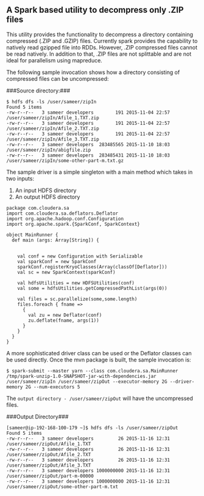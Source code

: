 ## A Spark based utility to decompress only .ZIP  files ##

This utility provides the functionality to decompress a directory containing compressed (.ZIP and .GZIP) files. Currently spark
provides the capability to natively read gzipped file into RDDs. However, .ZIP compressed files cannot be read natively. In addition to that,
.ZIP files are not splittable and are not ideal for parallelism using mapreduce.

The following sample invocation shows how a directory consisting of compressed files can be uncompressed:

###Source directory:###

    $ hdfs dfs -ls /user/sameer/zipIn
    Found 5 items
    -rw-r--r--   3 sameer developers        191 2015-11-04 22:57 /user/sameer/zipIn/Afile_1.TXT.zip
    -rw-r--r--   3 sameer developers        191 2015-11-04 22:57 /user/sameer/zipIn/Afile_2.TXT.zip
    -rw-r--r--   3 sameer developers        191 2015-11-04 22:57 /user/sameer/zipIn/Afile_3.TXT.zip
    -rw-r--r--   3 sameer developers  283485565 2015-11-10 18:03 /user/sameer/zipIn/abigfile.zip
    -rw-r--r--   3 sameer developers  283485431 2015-11-10 18:03 /user/sameer/zipIn/some-other-part-m.txt.gz

The sample driver is a simple singleton with a main method which takes in two inputs:
  1. An input HDFS directory
  2. An output HDFS directory

```
package com.cloudera.sa
import com.cloudera.sa.deflators.Deflator
import org.apache.hadoop.conf.Configuration
import org.apache.spark.{SparkConf, SparkContext}

object MainRunner {
  def main (args: Array[String]) {


    val conf = new Configuration with Serializable
    val sparkConf = new SparkConf
    sparkConf.registerKryoClasses(Array(classOf[Deflator]))
    val sc = new SparkContext(sparkConf)

    val hdfsUtilities = new HDFSUtilities(conf)
    val some = hdfsUtilities.getCompressedPathList(args(0))

    val files = sc.parallelize(some,some.length)
    files.foreach { fname =>
      {
        val zu = new Deflator(conf)
        zu.deflate(fname, args(1))
      }
    }
  }
}
```

A more sophisticated driver class can be used or the Deflator classes can be used directly.
Once the mvn package is built, the sample invocation is:

```
$ spark-submit --master yarn --class com.cloudera.sa.MainRunner /tmp/spark-unzip-1.0-SNAPSHOT-jar-with-dependencies.jar /user/sameer/zipIn /user/sameer/zipOut --executor-memory 2G --driver-memory 2G --num-executors 5
```

The `output directory - /user/sameer/zipOut` will have the uncompressed files.

###Output Directory###
```
[sameer@ip-192-168-100-179 ~]$ hdfs dfs -ls /user/sameer/zipOut
Found 5 items
-rw-r--r--   3 sameer developers         26 2015-11-16 12:31 /user/sameer/zipOut/Afile_1.TXT
-rw-r--r--   3 sameer developers         26 2015-11-16 12:31 /user/sameer/zipOut/Afile_2.TXT
-rw-r--r--   3 sameer developers         26 2015-11-16 12:31 /user/sameer/zipOut/Afile_3.TXT
-rw-r--r--   3 sameer developers 1000000000 2015-11-16 12:31 /user/sameer/zipOut/part-m-00000
-rw-r--r--   3 sameer developers 1000000000 2015-11-16 12:31 /user/sameer/zipOut/some-other-part-m.txt
```